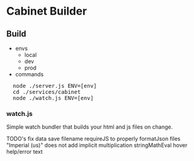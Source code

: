 # Cabinet Builder

## Build
- envs
  - local
  - dev
  - prod
- commands
<pre>
  node ./server.js ENV=[env]
  cd ./services/cabinet
  node ./watch.js ENV=[env]
</pre>


### watch.js
Simple watch bundler that builds your html and js files on change.


TODO's
fix data save filename
requireJS to properly formatJson files
"Imperial (us)" does not add implicit multiplication stringMathEval
hover help/error text
